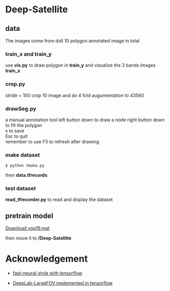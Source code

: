 # Deep-Satellite

## data
 The images come from dstl
 10 polygon annotated image in total
### train_x and train_y
 use **vis.py** to draw polygon in **train_y** and visualize the 3 bands images **train_x**

### crop.py
 stride = 100 
 crop 10 image and do 4 fold augumentation to 43560

### drawSeg.py
  a manual annotation tool 
  left button down to draw a node 
  right button down to fill the polygon  
  s to save  
  Esc to quit  
  remember to use F5 to refresh after drawing 

### make dataset
```shell
$ python tmake.py
```
  then **data.tfrecords**
### test dataset
  **read_tfrecorder.py** to read and display the dataset

## pretrain model

[Download vgg19.mat](http://www.vlfeat.org/matconvnet/models/beta16/imagenet-vgg-verydeep-19.mat)

 then move it to **/Deep-Satelitte**

# Acknowledgement
- [fast-neural-style with tensorflow](https://github.com/burness/neural_style_tensorflow/tree/master/fast_neural_style)

- [DeepLab-LargeFOV implemented in tensorflow](https://github.com/DrSleep/tensorflow-deeplab-lfov)
